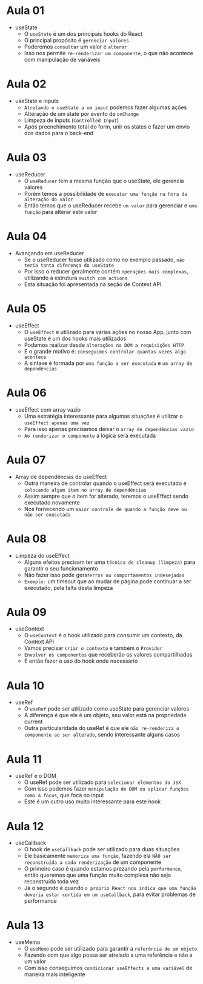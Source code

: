 # Aula 01

- useState
  - O `useState` é um dos principais hooks do React
  - O principal propósito é `gerenciar valores`
  - Poderemos `consultar` um valor e `alterar`
  - Isso nos permite `re-renderizar um componente`, o que não acontece com manipulação de variáveis

# Aula 02

- useState e inputs
  - `Atrelando o useState a um input` podemos fazer algumas ações
  - Alteração de um state por evento de `onChange`
  - Limpeza de inputs (`Controlled Input`)
  - Após preenchimento total do form, unir os states e fazer um envio dos dados para o back-end

# Aula 03

- useReducer
  - O `useReducer` tem a mesma função que o useState, ele gerencia valores
  - Porém temos a possibilidade de `executar uma função na hora da alteração do valor`
  - Então temos que o useReducer recebe `um valor` para gerenciar e `uma função` para alterar este valor

# Aula 04

- Avançando em useReducer
  - Se o useReducer fosse utilizado como no exemplo passado, `não teria tanta diferença do useState`
  - Por isso o reducer geralmente contém `operações mais complexas`, utilizando a estrutura `switch com actions`
  - Esta situação foi apresentada na seção de Context API

# Aula 05

- useEffect
  - O `useEffect` é utilizado para várias ações no nosso App, junto com useState é um dos hooks mais utilizados
  - Podemos realizar desde `alterações na DOM a requisições HTTP`
  - E o grande motivo é: `conseguimos controlar quantas vezes algo acontece`
  - A sintaxe é formada por `uma função a ser executada` e `um array de dependências`

# Aula 06

- useEffect com array vazio
  - Uma estratégia interessante para algumas situações é utilizar o `useEffect apenas uma vez`
  - Para isso apenas precisamos deixar o `array de dependências vazio`
  - `Ao renderizar o componente` a lógica será executada

# Aula 07

- Array de dependências do useEffect
  - Outra maneira de controlar quando o useEffect será executado é `colocando algum item no array de dependências`
  - Assim sempre que o item for alterado, teremos o useEffect sendo executado novamente
  - Nos fornecendo um `maior controle de quando a função deve ou não ser executada`

# Aula 08

- Limpeza do useEffect
  - Alguns efeitos precisam ter uma `técnica de cleanup (limpeza)` para garantir o seu funcionamento
  - Não fazer isso pode gerar`erros ou comportamentos indesejados`
  - `Exemplo:` um timeout que ao mudar de página pode continuar a ser executado, pela falta desta limpeza

# Aula 09

- useContext
  - O `useContext` é o hook utilizado para consumir um contexto, da Context API
  - Vamos precisar `criar o contexto` e também o `Provider`
  - `Envolver os componentes` que receberão os valores compartilhados
  - E então fazer o uso do hook onde necessário

# Aula 10

- useRef
  - O `useRef` pode ser utilizado como useState para gerenciar valores
  - A diferença é que ele é um objeto, seu valor está na propriedade current
  - Outra particularidade do useRef é que ele `não re-renderiza o componente ao ser alterado`, sendo interessante alguns casos

# Aula 11

- useRef e o DOM
  - O useRef pode ser utilizado para `selecionar elementos do JSX`
  - Com isso podemos fazer `manipulação de DOM ou aplicar funções como a focus`, que foca no input
  - Este é um outro uso muito interessante para este hook

# Aula 12

- useCallback
  - O hook de `useCallback` pode ser utilizado para duas situações
  - Ele basicamente `memoriza uma função`, fazendo ela `NÃO ser reconstruída a cada renderização` de um componente
  - O primeiro caso é quando estamos prezando pela `performance`, então queremos que uma função muito complexa não seja reconstruída toda vez
  - Já o segundo é quando `o próprio React nos indica que uma função deveria estar contida em um useCallback`, para evitar problemas de performance

# Aula 13

- useMemo
  - O `useMemo` pode ser utilizado para garantir a `referência de um objeto`
  - Fazendo com que algo possa ser atrelado a uma referência e não a um valor
  - Com isso conseguimos `condicionar useEffects a uma variável` de maneira mais inteligente
